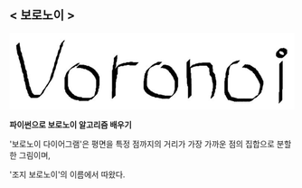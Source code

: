 ## < 보로노이 >
![Voronoi_LOGO](./image/Voronoi.jpg)

**파이썬으로 보로노이 알고리즘 배우기**

'보로노이 다이어그램'은 평면을 특정 점까지의 거리가 가장 가까운 점의 집합으로 분할한 그림이며,

'조지 보로노이'의 이름에서 따왔다.

